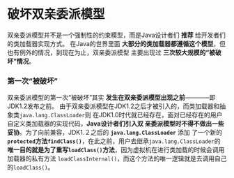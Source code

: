 破坏双亲委派模型
=========================================================================
双亲委派模型并不是一个强制性的约束模型，而是Java设计者们 **推荐** 给开发者们的类加载器实现方式。
在Java的世界里面 **大部分的类加载器都遵循这个模型**，但也有例外的情况，到现在为止，双亲委派模型
主要出现过 **三次较大规模的“被破坏”情况**。

### 第一次“被破坏”
双亲委派模型的第一次“被破坏”其实 **发生在双亲委派模型出现之前**————即JDK1.2发布之前。
由于双亲委派模型在JDK1.2之后才被引入的，而类加载器和抽象类`java.lang.ClassLoader`则
在JDK1.0时代就已经存在，面对已经存在的用户自定义类加载器的实现代码，**Java设计者们引入双
亲委派模型时不得不做出一些妥协**。为了向前兼容，JDK1.２之后的 **`java.lang.ClassLoader`** 添加
了一个新的 **`protected`方法`findClass()`**，在此之前，用户去继承`java.lang.ClassLoader`的
**唯一目的就是为了重写`loadClass()`方法**，因为虚拟机在进行类加载的时候会调用加载器的私有方法
`loadClassInternal()`，而这个方法的唯一逻辑就是去调用自己的`loadClass()`。

